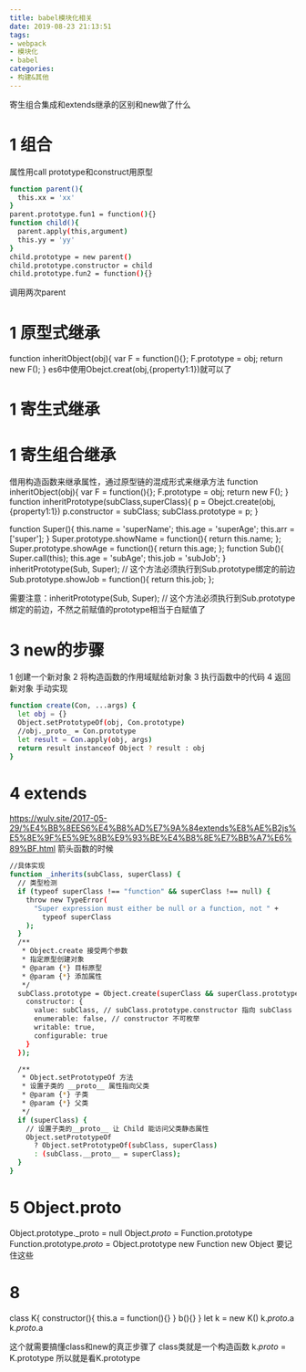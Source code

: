 ```yaml
---
title: babel模块化相关
date: 2019-08-23 21:13:51
tags: 
- webpack
- 模块化
- babel
categories: 
- 构建&其他
---
```

寄生组合集成和extends继承的区别和new做了什么
# 1 组合
属性用call
prototype和construct用原型
```bash
function parent(){
  this.xx = 'xx'
}
parent.prototype.fun1 = function(){}
function child(){
  parent.apply(this,argument)
  this.yy = 'yy'
}
child.prototype = new parent()
child.prototype.constructor = child
child.prototype.fun2 = function(){}
```
调用两次parent
# 1 原型式继承
function inheritObject(obj){
    var F = function(){};
    F.prototype = obj;
    return new F();
}
es6中使用Obejct.creat(obj,{property1:1})就可以了
# 1 寄生式继承

# 1 寄生组合继承
借用构造函数来继承属性，通过原型链的混成形式来继承方法
function inheritObject(obj){
    var F = function(){};
    F.prototype = obj;
    return new F();
}
function inheritPrototype(subClass,superClass){
    <!-- var p = inheritObject(superClass.prototype); -->
    p = Obejct.create(obj,{property1:1})
    p.constructor = subClass;
    subClass.prototype = p;
}

function Super(){
    this.name = 'superName';
    this.age = 'superAge';
    this.arr = ['super'];
}
Super.prototype.showName = function(){
    return this.name;
};
Super.prototype.showAge = function(){
    return this.age;
};
function Sub(){
    Super.call(this);
    this.age = 'subAge';
    this.job = 'subJob';
}
inheritPrototype(Sub, Super); // 这个方法必须执行到Sub.prototype绑定的前边
Sub.prototype.showJob = function(){
    return this.job;
};

需要注意：inheritPrototype(Sub, Super); // 这个方法必须执行到Sub.prototype绑定的前边，不然之前赋值的prototype相当于白赋值了
# 3 new的步骤
1 创建一个新对象
2 将构造函数的作用域赋给新对象
3 执行函数中的代码
4 返回新对象
手动实现
```bash
function create(Con, ...args) {
  let obj = {}
  Object.setPrototypeOf(obj, Con.prototype)
  //obj._proto_ = Con.prototype
  let result = Con.apply(obj, args)
  return result instanceof Object ? result : obj
}
```
# 4 extends
https://wulv.site/2017-05-29/%E4%BB%8EES6%E4%B8%AD%E7%9A%84extends%E8%AE%B2js%E5%8E%9F%E5%9E%8B%E9%93%BE%E4%B8%8E%E7%BB%A7%E6%89%BF.html
箭头函数的时候

```bash
//具体实现
function _inherits(subClass, superClass) {
  // 类型检测
  if (typeof superClass !== "function" && superClass !== null) {
    throw new TypeError(
      "Super expression must either be null or a function, not " +
        typeof superClass
    );
  }
  /**
   * Object.create 接受两个参数
   * 指定原型创建对象
   * @param {*} 目标原型
   * @param {*} 添加属性
   */
  subClass.prototype = Object.create(superClass && superClass.prototype, {
    constructor: {
      value: subClass, // subClass.prototype.constructor 指向 subClass
      enumerable: false, // constructor 不可枚举
      writable: true,
      configurable: true
    }
  });

  /**
   * Object.setPrototypeOf 方法
   * 设置子类的 __proto__ 属性指向父类
   * @param {*} 子类
   * @param {*} 父类
   */
  if (superClass) {
    // 设置子类的__proto__ 让 Child 能访问父类静态属性
    Object.setPrototypeOf
      ? Object.setPrototypeOf(subClass, superClass)
      : (subClass.__proto__ = superClass);
  }
}
```

# 5 Object.__proto__
Object.prototype._proto = null 
Object._proto_ = Function.prototype
Function.prototype._proto_ = Object.prototype
new Function
new Object
要记住这些
# 8 
class K{
  constructor(){
    this.a = function(){}
  }
  b(){}
}
let k = new K()
k._proto_.a
k._proto_.a

这个就需要搞懂class和new的真正步骤了
class类就是一个构造函数
k._proto_ = K.prototype
所以就是看K.prototype 

